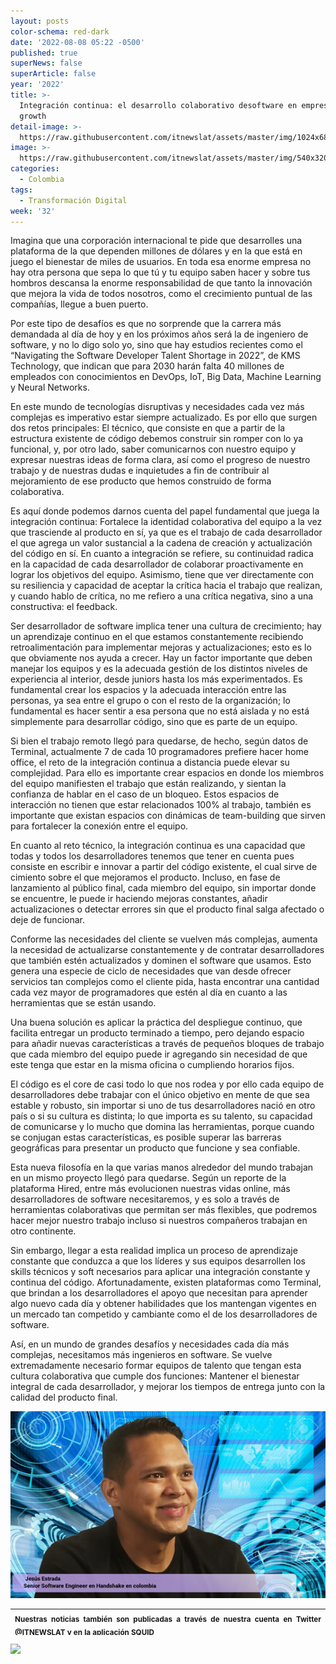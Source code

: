 ```yaml
---
layout: posts
color-schema: red-dark
date: '2022-08-08 05:22 -0500'
published: true
superNews: false
superArticle: false
year: '2022'
title: >-
  Integración continua: el desarrollo colaborativo desoftware en empresas high
  growth
detail-image: >-
  https://raw.githubusercontent.com/itnewslat/assets/master/img/1024x680/Jesus-Estrada-g.jpg
image: >-
  https://raw.githubusercontent.com/itnewslat/assets/master/img/540x320/Jesus-Estrada-p.jpg
categories:
  - Colombia
tags:
  - Transformación Digital
week: '32'
---
```

Imagina que una corporación internacional te pide que desarrolles una plataforma de la que dependen millones de dólares y en la que está en juego el bienestar de miles de usuarios. En toda esa enorme empresa no hay otra persona que sepa lo que tú y tu equipo saben hacer y sobre tus hombros descansa la enorme responsabilidad de que tanto la innovación que mejora la vida de todos nosotros, como el crecimiento puntual de las compañías, llegue a buen puerto.

Por este tipo de desafíos es que no sorprende que la carrera más demandada al día de hoy y en los próximos años será la de ingeniero de software, y no lo digo solo yo, sino que hay estudios recientes como el “Navigating the Software Developer Talent Shortage in 2022”, de KMS Technology, que indican que para 2030 harán falta 40 millones de empleados con conocimientos en DevOps, IoT, Big Data, Machine Learning y Neural Networks.

En este mundo de tecnologías disruptivas y necesidades cada vez más complejas es imperativo estar siempre actualizado. Es por ello que surgen dos retos principales: El técnico, que consiste en que a partir de la estructura existente de código debemos construir sin romper con lo ya funcional, y, por otro lado, saber comunicarnos con nuestro equipo y expresar nuestras ideas de forma clara, así como el progreso de nuestro trabajo y de nuestras dudas e inquietudes a fin de contribuir al mejoramiento de ese producto que hemos construido de forma colaborativa. 

Es aquí donde podemos darnos cuenta del papel fundamental que juega la integración continua: Fortalece la identidad colaborativa del equipo a la vez que trasciende al producto en sí, ya que es el trabajo de cada desarrollador el que agrega un valor sustancial a la cadena de creación y actualización del código en sí. En cuanto a integración se refiere, su continuidad radica en la capacidad de cada desarrollador de colaborar proactivamente en lograr los objetivos del equipo. Asimismo, tiene que ver directamente con su resiliencia y capacidad de aceptar la crítica hacia el trabajo que realizan, y cuando hablo de crítica, no me refiero a una crítica negativa, sino a una constructiva: el feedback.

Ser desarrollador de software implica tener una cultura de crecimiento; hay un aprendizaje continuo en el que estamos constantemente recibiendo retroalimentación para implementar mejoras y actualizaciones; esto es lo que obviamente nos ayuda a crecer. Hay un factor importante que deben manejar los equipos y es la adecuada gestión de los distintos niveles de experiencia al interior, desde juniors hasta los más experimentados. Es fundamental crear los espacios y la adecuada interacción entre las personas, ya sea entre el grupo o con el resto de la organización; lo fundamental es hacer sentir a esa persona que no está aislada y no está simplemente para desarrollar código, sino que es parte de un equipo.

Si bien el trabajo remoto llegó para quedarse, de hecho, según datos de Terminal, actualmente 7 de cada 10 programadores prefiere hacer home office, el reto de la integración continua a distancia puede elevar su complejidad. Para ello es importante crear espacios en donde los miembros del equipo manifiesten el trabajo que están realizando, y sientan la confianza de hablar en el caso de un bloqueo. Estos espacios de interacción no tienen que estar relacionados 100% al trabajo, también es importante que existan espacios con dinámicas de team-building que sirven para fortalecer la conexión entre el equipo. 

En cuanto al reto técnico, la integración continua es una capacidad que todas y todos los desarrolladores tenemos que tener en cuenta pues consiste en escribir e innovar a partir del código existente, el cual sirve de cimiento sobre el que mejoramos el producto. Incluso, en fase de lanzamiento al público final, cada miembro del equipo, sin importar donde se encuentre, le puede ir haciendo mejoras constantes, añadir actualizaciones o detectar errores sin que el producto final salga afectado o deje de funcionar.

Conforme las necesidades del cliente se vuelven más complejas, aumenta la necesidad de actualizarse constantemente y de contratar desarrolladores que también estén actualizados y dominen el software que usamos. Esto genera una especie de ciclo de necesidades que van desde ofrecer servicios tan complejos como el cliente pida, hasta encontrar una cantidad cada vez mayor de programadores que estén al día en cuanto a las herramientas que se están usando.

Una buena solución es aplicar la práctica del despliegue continuo, que facilita entregar un producto terminado a tiempo, pero dejando espacio para añadir nuevas características a través de pequeños bloques de trabajo que cada miembro del equipo puede ir agregando sin necesidad de que este tenga que estar en la misma oficina o cumpliendo horarios fijos.

El código es el core de casi todo lo que nos rodea y por ello cada equipo de desarrolladores debe trabajar con el único objetivo en mente de que sea estable y robusto, sin importar si uno de tus desarrolladores nació en otro país o si su cultura es distinta; lo que importa es su talento, su capacidad de comunicarse y lo mucho que domina las herramientas, porque cuando se conjugan estas características, es posible superar las barreras geográficas  para presentar un producto que funcione y sea confiable.

Esta nueva filosofía en la que varias manos alrededor del mundo trabajan en un mismo proyecto llegó para quedarse. Según un reporte de la plataforma Hired, entre más evolucionen nuestras vidas online, más desarrolladores de software necesitaremos, y es solo a través de herramientas colaborativas que permitan ser más flexibles, que podremos hacer mejor nuestro trabajo incluso si nuestros compañeros trabajan en otro continente.

Sin embargo, llegar a esta realidad implica un proceso de aprendizaje constante que conduzca a que los líderes y sus equipos desarrollen los skills técnicos y soft necesarios para aplicar una integración constante y continua del código. Afortunadamente, existen plataformas como Terminal, que brindan a los desarrolladores el apoyo que necesitan para aprender algo nuevo cada día y obtener habilidades que los mantengan vigentes en un mercado tan competido y cambiante como el de los desarrolladores de software.

Así, en un mundo de grandes desafíos y necesidades cada día más complejas, necesitamos más ingenieros en software. Se vuelve extremadamente necesario formar equipos de talento que tengan esta cultura colaborativa que cumple dos funciones: Mantener el bienestar integral de cada desarrollador, y mejorar los tiempos de entrega junto con la calidad del producto final.

![](https://raw.githubusercontent.com/itnewslat/assets/master/img/540x320/Jesus-Estrada-p.jpg)

<table style="height: 42px;" width="569">
<tbody>
<tr>
<td style="text-align: justify;"><sub><strong>Nuestras noticias también son publicadas a través de nuestra cuenta en Twitter <a href="https://twitter.com/itnewslat?lang=es">@ITNEWSLAT</a> y en la aplicación <a href="https://squidapp.co/en/">SQUID</a></strong></sub></td>
</tr>
</tbody>
</table>

<img src="https://tracker.metricool.com/c3po.jpg?hash=56f88a41e39ab42c063cc51676587a04"/>